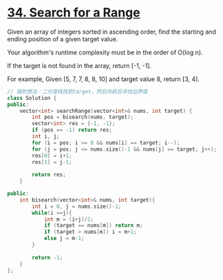 # [34. Search for a Range](https://leetcode.com/problems/search-for-a-range/)
Given an array of integers sorted in ascending order, find the starting and ending position of a given target value.

Your algorithm's runtime complexity must be in the order of O(log n).

If the target is not found in the array, return [-1, -1].

For example,
Given [5, 7, 7, 8, 8, 10] and target value 8,
return [3, 4].
``` C++
// 我的想法：二分查找找到target，然后向前后寻找边界值
class Solution {
public:
    vector<int> searchRange(vector<int>& nums, int target) {
        int pos = bisearch(nums, target);
        vector<int> res = {-1, -1};
        if (pos == -1) return res;
        int i, j;
        for (i = pos; i >= 0 && nums[i] == target; i--);
        for (j = pos; j <= nums.size()-1 && nums[j] == target; j++);
        res[0] = i+1;
        res[1] = j-1;
        
        return res;
    }

public:
    int bisearch(vector<int>& nums, int target){
        int i = 0, j = nums.size()-1;
        while(i <=j){
            int m = (i+j)/2;
            if (target == nums[m]) return m;
            if (target > nums[m]) i = m+1;
            else j = m-1;
        }
        
        return -1;
    }
};
```

